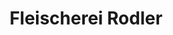 ---
title: "Fleischerei Rodler"
url: /edelsbach-bei-feldbach/fleischerei-rodler/
shop: Metzgerei
---